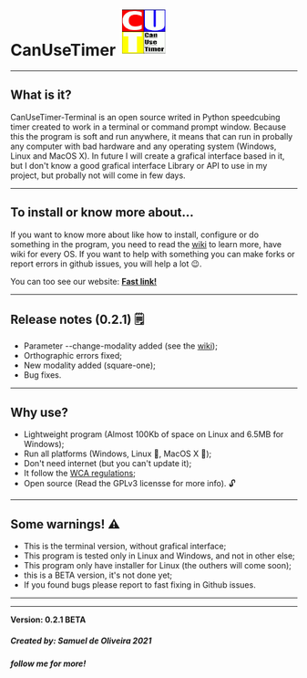 # CanUseTimer ![Logo](Images/CanUseTimerLogo.png)

---
## What is it?
CanUseTimer-Terminal is an open source writed in Python speedcubing
timer created to work in a terminal or command prompt window. Because 
this the program is soft and run anywhere, it means that can run in 
probally any computer with bad hardware and any operating system
(Windows, Linux and MacOS X). In future I will create a grafical
interface based in it, but I don't know a good grafical interface
Library or API to use in my project, but probally not will come in
few days.

---
## To install or know more about...
If you want to know more about like how to install, configure or do
something in the program, you need to read the [wiki](https://github.com/samuel-de-oliveira/CanUseTimer/wiki)
to learn more, have wiki for every OS. If you want to help with something
you can make forks or report errors in github issues, you will help a
lot :wink:.

You can too see our website: [**Fast link!**](https://samuel-de-oliveira.github.io/CanUseTimer-Web/)

---
## Release notes (0.2.1) 🗒️
- Parameter --change-modality added (see the [wiki](/wiki));
- Orthographic errors fixed;
- New modality added (square-one);
- Bug fixes.

---
## Why use?
- Lightweight program (Almost 100Kb of space on Linux and 6.5MB for Windows);
- Run all platforms (Windows, Linux :penguin:, MacOS X 🍎);
- Don't need internet (but you can't update it);
- It follow the [WCA regulations](https://www.worldcubeassociation.org/regulations/);
- Open source (Read the GPLv3 licensse for more info). 🔓 

---
## Some warnings! ⚠️
- This is the terminal version, without grafical interface;
- This program is tested only in Linux and Windows, and not in other else;
- This program only have installer for Linux (the outhers will come soon);
- this is a BETA version, it's not done yet;
- If you found bugs please report to fast fixing in Github issues.

---
---
**Version: 0.2.1 BETA**

##### Created by: *Samuel de Oliveira 2021*
##### follow me for more!

